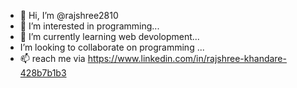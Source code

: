 - 👋 Hi, I’m @rajshree2810
- 👀 I’m interested in programming...
- 🌱 I’m currently learning web devolopment...
-  I’m looking to collaborate on programming  ...
- 📫 reach me via https://www.linkedin.com/in/rajshree-khandare-428b7b1b3

<!---
rajshree2810/rajshree2810 is a ✨ special ✨ repository because its `README.md` (this file) appears on your GitHub profile.
You can click the Preview link to take a look at your changes.
--->
